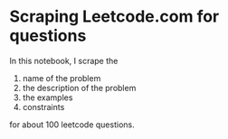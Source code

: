 # Scraping Leetcode.com for questions

In this notebook, I scrape the 

1) name of the problem
2) the description of the problem 
3) the examples
4) constraints

for about 100 leetcode questions. 
